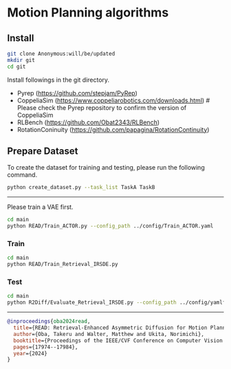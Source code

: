 # Motion Planning algorithms
## Install

```sh
git clone Anonymous:will/be/updated
mkdir git
cd git
```

Install followings in the git directory.

- Pyrep (<https://github.com/stepjam/PyRep>)
- CoppeliaSim (<https://www.coppeliarobotics.com/downloads.html>) # Please check the Pyrep repository to confirm the version of CoppeliaSim
- RLBench (<https://github.com/Obat2343/RLBench>)
- RotationConinuity (<https://github.com/papagina/RotationContinuity>)

## Prepare Dataset

To create the dataset for training and testing, please run the following command.

```sh
python create_dataset.py --task_list TaskA TaskB
```

***

Please train a VAE first.

```sh
cd main
python READ/Train_ACTOR.py --config_path ../config/Train_ACTOR.yaml
```

### Train

```sh
cd main
python READ/Train_Retrieval_IRSDE.py
```

### Test

```sh
cd main
python R2Diff/Evaluate_Retrieval_IRSDE.py --config_path ../config/yamlfilename --model_path /path/to/pthfile --tasks PickUpCup --inf_method_list retrieve_from_SPE
```

***

```bibtex
@inproceedings{oba2024read,
  title={READ: Retrieval-Enhanced Asymmetric Diffusion for Motion Planning},
  author={Oba, Takeru and Walter, Matthew and Ukita, Norimichi},
  booktitle={Proceedings of the IEEE/CVF Conference on Computer Vision and Pattern Recognition},
  pages={17974--17984},
  year={2024}
}
```

